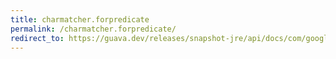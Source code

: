 ```yaml
---
title: charmatcher.forpredicate
permalink: /charmatcher.forpredicate/
redirect_to: https://guava.dev/releases/snapshot-jre/api/docs/com/google/common/base/CharMatcher.html#forPredicate-com.google.common.base.Predicate-
---
```

